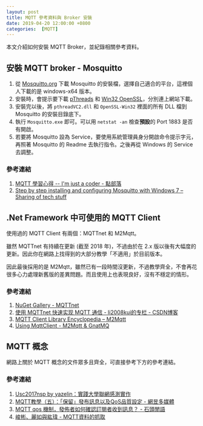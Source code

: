 ```yaml
---
layout: post
title: MQTT 參考資料與 Broker 安裝
date: 2019-04-20 12:00:00 +0800
categories:  [MQTT]
---
```


本文介紹如何安裝 MQTT Broker，並紀錄相關參考資料。

## 安裝 MQTT broker - Mosquitto

1. 從 [Mosquitto.org](Mosquitto.org) 下載 Mosquitto 的安裝檔，選擇自己適合的平台，這裡個人下載的是 windows-x64 版本。
2. 安裝時，會提示要下載 [pThreads](ftp://sources.redhat.com/pub/pthreads-win32/dll-latest/dll/x86/) 和 [Win32 OpenSSL](http://slproweb.com/products/Win32OpenSSL.html)，分別連上網站下載。
3. 安裝完以後，將 `pthreadVC2.dll` 和 `OpenSSL-Win32` 裡面的所有 DLL 檔到 Mosquitto 的安裝目錄底下。
4. 執行 `Mosquitto.exe` 即可。可以用 `netstat -an` 檢查**預設**的 Port 1883 是否有開啟。
5. 若要將 Mosquitto 設為 Service，要使用系統管理員身分開啟命令提示字元，再照著 Mosquitto 的 Readme 去執行指令。之後再從 Windows 的 Service 去調整。

### 參考連結

1. [MQTT 學習心得 -- I'm just a coder - 點部落](https://dotblogs.com.tw/justacoder/2016/06/01/mqttfirstmeet)
2. [Step by step installing and configuring Mosquitto with Windows 7 – Sharing of tech stuff](https://sivatechworld.wordpress.com/2015/06/11/step-by-step-installing-and-configuring-mosquitto-with-windows-7/)

## .Net Framework 中可使用的 MQTT Client 

使用過的 MQTT Client 有兩個：MQTTnet 和 M2Mqtt。

雖然 MQTTnet 有持續在更新 (截至 2018 年)，不過由於在 2.x 版以後有大幅度的更新。因此你在網路上找得到的大部分教學「不適用」於目前版本。

因此最後採用的是 M2Mqtt，雖然已有一段時間沒更新，不過教學齊全，不會再花很多心力處理新舊版的差異問題。而且使用上也表現良好，沒有不穩定的情形。

### 參考連結 

1. [NuGet Gallery - MQTTnet](https://www.nuget.org/packages/MQTTnet/)
2. [使用 MQTTnet 快速实现 MQTT 通信 - li2008kui的专栏 - CSDN博客](https://blog.csdn.net/li2008kui/article/details/78339309)
3. [MQTT Client Library Encyclopedia – M2Mqtt](https://www.hivemq.com/blog/mqtt-client-library-encyclopedia-m2mqtt/)
4. [Using MqttClient - M2Mqtt & GnatMQ](https://m2mqtt.wordpress.com/using-mqttclient/)

## MQTT 概念

網路上關於 MQTT 概念的文件眾多且齊全，可直接參考下方的參考連結。

### 參考連結 

1. [Usc2017nsp by yazelin：實踐大學聯網感測實作](https://yazelin.github.io/usc2017nsp/)
2. [MQTT教學（五）：「保留」發布訊息以及QoS品質設定 - 網昱多媒體](https://swf.com.tw/?p=1015)
3. [MQTT qos 機制，發佈者如何確認訂閱者收到訊息？ - 石頭閒語](http://rocksaying.tw/archives/2016/MQTT-qos_and_published.html)
4. [峻彬、麗如與紘瑋 - MQTT資料的抓取](http://misccp3.cnu.edu.tw/myblog/blogMessage.aspx?blog_id=297)